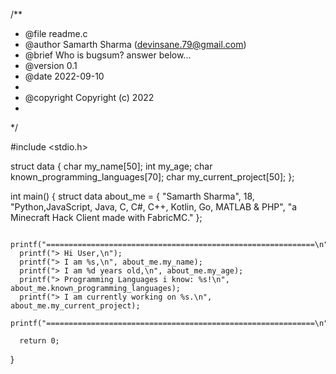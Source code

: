 /**
 * @file readme.c
 * @author Samarth Sharma (devinsane.79@gmail.com)
 * @brief Who is bugsum? answer below...
 * @version 0.1
 * @date 2022-09-10
 *
 * @copyright Copyright (c) 2022
 *
 */

#include <stdio.h>

struct data
{
      char my_name[50];
      int my_age;
      char known_programming_languages[70];
      char my_current_project[50];
};

int main()
{
      struct data about_me = {
          "Samarth Sharma",
          18,
          "Python,JavaScript, Java, C, C#, C++, Kotlin, Go, MATLAB & PHP",
          "a Minecraft Hack Client made with FabricMC."
      };

      printf("============================================================\n");
      printf("> Hi User,\n");
      printf("> I am %s,\n", about_me.my_name);
      printf("> I am %d years old,\n", about_me.my_age);
      printf("> Programming Languages i know: %s!\n", about_me.known_programming_languages);
      printf("> I am currently working on %s.\n", about_me.my_current_project);
      printf("============================================================\n");

      return 0;
}

